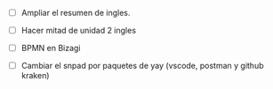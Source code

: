 - [ ] Ampliar el resumen de ingles.
- [ ] Hacer mitad de unidad 2 ingles
- [ ] BPMN en Bizagi
- [ ] Cambiar el snpad por paquetes de yay (vscode, postman y github kraken)

